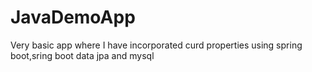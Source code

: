 # JavaDemoApp
Very basic app where I have incorporated curd properties using spring boot,sring boot data jpa and mysql
